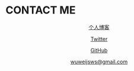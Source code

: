 # CONTACT ME

<div align="center">

[个人博客](https://www.wuweiblogs.com)

[Twitter](https://twitter.com/wuwei95672125)

[GitHub](https://github.com/wuweijsws "github")

[wuweijsws@gmail.com](mailto:wuweijsws@gmail.com)

</div>